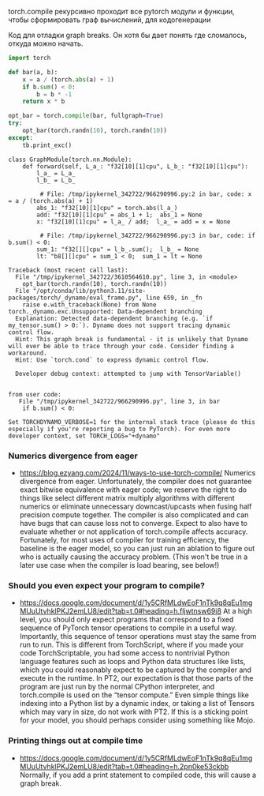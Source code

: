 torch.compile рекурсивно проходит все pytorch модули и функции, чтобы сформировать граф вычислений, для кодогенерации

Код для отладки graph breaks. Он хотя бы дает понять где сломалось, откуда можно начать.
```python
import torch

def bar(a, b):
    x = a / (torch.abs(a) + 1)
    if b.sum() < 0:
        b = b * -1
    return x * b

opt_bar = torch.compile(bar, fullgraph=True)
try:
    opt_bar(torch.randn(10), torch.randn(10))
except:
    tb.print_exc()
```
```text
class GraphModule(torch.nn.Module):
    def forward(self, L_a_: "f32[10][1]cpu", L_b_: "f32[10][1]cpu"):
        l_a_ = L_a_
        l_b_ = L_b_
        
         # File: /tmp/ipykernel_342722/966290996.py:2 in bar, code: x = a / (torch.abs(a) + 1)
        abs_1: "f32[10][1]cpu" = torch.abs(l_a_)
        add: "f32[10][1]cpu" = abs_1 + 1;  abs_1 = None
        x: "f32[10][1]cpu" = l_a_ / add;  l_a_ = add = x = None
        
         # File: /tmp/ipykernel_342722/966290996.py:3 in bar, code: if b.sum() < 0:
        sum_1: "f32[][]cpu" = l_b_.sum();  l_b_ = None
        lt: "b8[][]cpu" = sum_1 < 0;  sum_1 = lt = None
        
Traceback (most recent call last):
  File "/tmp/ipykernel_342722/3610564610.py", line 3, in <module>
    opt_bar(torch.randn(10), torch.randn(10))
  File "/opt/conda/lib/python3.11/site-packages/torch/_dynamo/eval_frame.py", line 659, in _fn
    raise e.with_traceback(None) from None
torch._dynamo.exc.Unsupported: Data-dependent branching
  Explanation: Detected data-dependent branching (e.g. `if my_tensor.sum() > 0:`). Dynamo does not support tracing dynamic control flow.
  Hint: This graph break is fundamental - it is unlikely that Dynamo will ever be able to trace through your code. Consider finding a workaround.
  Hint: Use `torch.cond` to express dynamic control flow.

  Developer debug context: attempted to jump with TensorVariable()


from user code:
   File "/tmp/ipykernel_342722/966290996.py", line 3, in bar
    if b.sum() < 0:

Set TORCHDYNAMO_VERBOSE=1 for the internal stack trace (please do this especially if you're reporting a bug to PyTorch). For even more developer context, set TORCH_LOGS="+dynamo"
```

### Numerics divergence from eager
- https://blog.ezyang.com/2024/11/ways-to-use-torch-compile/
Numerics divergence from eager. Unfortunately, the compiler does not guarantee exact bitwise equivalence with eager code; we reserve the right to do things like select different matrix multiply algorithms with different numerics or eliminate unnecessary downcast/upcasts when fusing half precision compute together. The compiler is also complicated and can have bugs that can cause loss not to converge. Expect to also have to evaluate whether or not application of torch.compile affects accuracy. Fortunately, for most uses of compiler for training efficiency, the baseline is the eager model, so you can just run an ablation to figure out who is actually causing the accuracy problem. (This won't be true in a later use case when the compiler is load bearing, see below!)


### Should you even expect your program to compile?
- https://docs.google.com/document/d/1y5CRfMLdwEoF1nTk9q8qEu1mgMUuUtvhklPKJ2emLU8/edit?tab=t.0#heading=h.fljwtnsw69i8
At a high level, you should only expect programs that correspond to a fixed sequence of PyTorch tensor operations to compile in a useful way. Importantly, this sequence of tensor operations must stay the same from run to run. This is different from TorchScript, where if you made your code TorchScriptable, you had some access to nontrivial Python language features such as loops and Python data structures like lists, which you could reasonably expect to be captured by the compiler and execute in the runtime. In PT2, our expectation is that those parts of the program are just run by the normal CPython interpreter, and torch.compile is used on the “tensor compute.” Even simple things like indexing into a Python list by a dynamic index, or taking a list of Tensors which may vary in size, do not work with PT2. If this is a sticking point for your model, you should perhaps consider using something like Mojo.

### Printing things out at compile time
- https://docs.google.com/document/d/1y5CRfMLdwEoF1nTk9q8qEu1mgMUuUtvhklPKJ2emLU8/edit?tab=t.0#heading=h.2pn0ke53ckbb
Normally, if you add a print statement to compiled code, this will cause a graph break.
